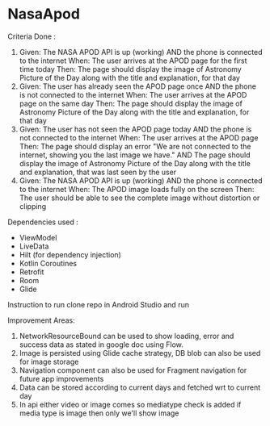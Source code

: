 # NasaApod

Criteria Done : 
1. Given: The NASA APOD API is up (working) AND the phone is connected to the internet When:
The user arrives at the APOD page for the first time today Then: The page should display the
image of Astronomy Picture of the Day along with the title and explanation, for that day
2. Given: The user has already seen the APOD page once AND the phone is not connected to
the internet When: The user arrives at the APOD page on the same day Then: The page
should display the image of Astronomy Picture of the Day along with the title and explanation,
for that day
3. Given: The user has not seen the APOD page today AND the phone is not connected to the
internet When: The user arrives at the APOD page Then: The page should display an error
"We are not connected to the internet, showing you the last image we have." AND The page
should display the image of Astronomy Picture of the Day along with the title and explanation,
that was last seen by the user
4. Given: The NASA APOD API is up (working) AND the phone is connected to the internet When:
The APOD image loads fully on the screen Then: The user should be able to see the complete
image without distortion or clipping

Dependencies used :
 * ViewModel
 * LiveData
 * Hilt (for dependency injection)
 * Kotlin Coroutines
 * Retrofit
 * Room
 * Glide
 
 Instruction to run clone repo in Android Studio and run
 
 Improvement Areas:
 1. NetworkResourceBound can be used to show loading, error and success data as stated in google doc using Flow.
 2. Image is persisted using Glide cache strategy, DB blob can also be used for image storage
 3. Navigation component can also be used for Fragment navigation for future app improvements
 4. Data can be stored according to current days and fetched wrt to current day
 5. In api either video or image comes so mediatype check is added if media type is image then only we'll show image
 
